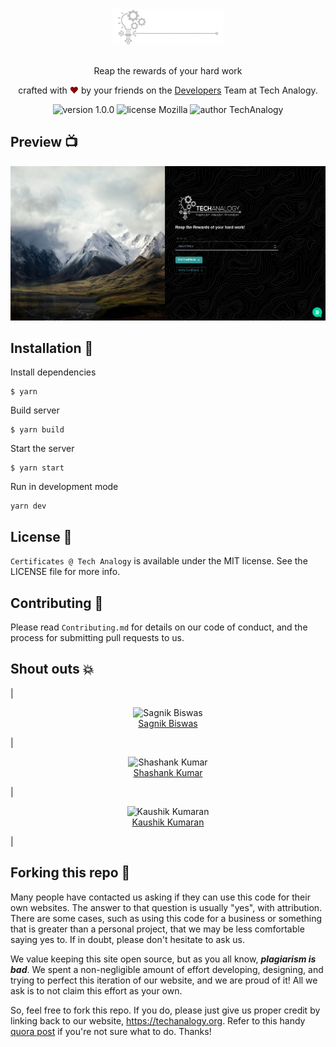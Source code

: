 <div align="center">
  <img alt="TA Logo" src="public/Logotech.png" height="56" />
</div>

<br>
<p align="center">
Reap the rewards of your hard work
</p>
<p align="center">
crafted with <span style="color: #8b0000;">&hearts;</span> by your friends on the <a href="https://techanalogy.org">Developers</a> Team at Tech Analogy.
</p>
<p align="center">
    <img src="https://img.shields.io/badge/version-1.0.0-yellowgreen" alt="version 1.0.0"/>
    <img src="https://img.shields.io/badge/license-MPL-2.0-orange" alt="license Mozilla"/>
    <img src="https://img.shields.io/badge/author-Tech%20Analogy-blue" alt="author TechAnalogy"/>
</p>

## Preview 📺

<div align="center">
  <img alt="Screenshot" src="screens/screen.png" />
</div>

## Installation 🔧

Install dependencies

```
$ yarn
```

Build server

```
$ yarn build
```

Start the server

```
$ yarn start
```

Run in development mode

```
yarn dev
```

## License 📜

`Certificates @ Tech Analogy` is available under the MIT license. See the LICENSE file for more info.

## Contributing 🤝

Please read `Contributing.md` for details on our code of conduct, and the process for submitting pull requests to us.

## Shout outs 💥

| <p align="center">![Sagnik Biswas](https://github.com/sbiswas2209.png?size=128)<br>[Sagnik Biswas](https://sagnikbiswas.tech)</p> | <p align="center">![Shashank Kumar](https://github.com/shawshankkumar.png?size=128)<br>[Shashank Kumar](https://github.com/shawshankkumar)</p> | <p align="center">![Kaushik Kumaran](https://github.com/Codebuilder2022.png?size=128)<br>[Kaushik Kumaran](https://github.com/Codebuilder2022)</p> |

## Forking this repo 🚨

Many people have contacted us asking if they can use this code for their own websites. The answer to that question is usually "yes", with attribution. There are some cases, such as using this code for a business or something that is greater than a personal project, that we may be less comfortable saying yes to. If in doubt, please don't hesitate to ask us.

We value keeping this site open source, but as you all know, _**plagiarism is bad**_. We spent a non-negligible amount of effort developing, designing, and trying to perfect this iteration of our website, and we are proud of it! All we ask is to not claim this effort as your own.

So, feel free to fork this repo. If you do, please just give us proper credit by linking back to our website, https://techanalogy.org. Refer to this handy [quora post](https://www.quora.com/Is-it-bad-to-copy-other-peoples-code) if you're not sure what to do. Thanks!

